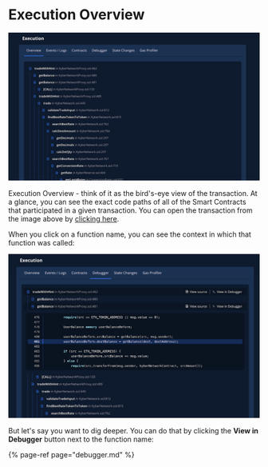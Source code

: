 # Execution Overview

![](../../../.gitbook/assets/image%20%2840%29.png)

Execution Overview - think of it as the bird's-eye view of the transaction. At a glance, you can see the exact code paths of all of the Smart Contracts that participated in a given transaction. You can open the transaction from the image above by [clicking here](https://dashboard.tenderly.co/tx/main/0x97c37f37988c010a37a8c550b03af37c04bffa2ba6be7d1135f0a26c0e00f532?utm_source=blog&utm_medium=post&utm_campaign=10_ways&utm_content=execution_overview).

When you click on a function name, you can see the context in which that function was called:

![](../../../.gitbook/assets/image%20%2820%29.png)

But let's say you want to dig deeper. You can do that by clicking the **View in Debugger** button next to the function name:

{% page-ref page="debugger.md" %}



